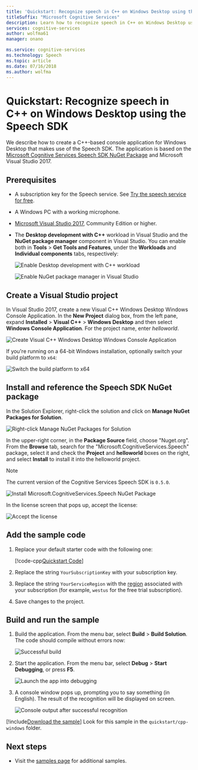 ```yaml
---
title: 'Quickstart: Recognize speech in C++ on Windows Desktop using the Cognitive Services Speech SDK | Microsoft Docs'
titleSuffix: "Microsoft Cognitive Services"
description: Learn how to recognize speech in C++ on Windows Desktop using the Cognitive Services Speech SDK
services: cognitive-services
author: wolfma61
manager: onano

ms.service: cognitive-services
ms.technology: Speech
ms.topic: article
ms.date: 07/16/2018
ms.author: wolfma
---
```


# Quickstart: Recognize speech in C++ on Windows Desktop using the Speech SDK

We describe how to create a C++-based console application for Windows Desktop that makes use of the Speech SDK.
The application is based on the [Microsoft Cognitive Services Speech SDK NuGet Package](https://aka.ms/csspeech/nuget) and Microsoft Visual Studio 2017.

## Prerequisites

* A subscription key for the Speech service. See [Try the speech service for free](get-started.md).
* A Windows PC with a working microphone.
* [Microsoft Visual Studio 2017](https://www.visualstudio.com/), Community Edition or higher.
* The **Desktop development with C++** workload in Visual Studio and the **NuGet package manager** component in Visual Studio.
  You can enable both in **Tools** \> **Get Tools and Features**, under the **Workloads** and **Individual components** tabs, respectively:

  ![Enable Desktop development with C++ workload](media/sdk/vs-enable-cpp-workload.png)

  ![Enable NuGet package manager in Visual Studio ](media/sdk/vs-enable-nuget-package-manager.png)

## Create a Visual Studio project

In Visual Studio 2017, create a new Visual C++ Windows Desktop Windows Console Application. In the **New Project** dialog box, from the left pane, expand **Installed** \> **Visual C++** \> **Windows Desktop** and then select **Windows Console Application**. For the project name, enter *helloworld*.

![Create Visual C++ Windows Desktop Windows Console Application](media/sdk/qs-cpp-windows-01-new-console-app.png)

If you're running on a 64-bit Windows installation, optionally switch your build platform to `x64`:

![Switch the build platform to x64](media/sdk/qs-cpp-windows-02-switch-to-x64.png)

## Install and reference the Speech SDK NuGet package

In the Solution Explorer, right-click the solution and click on **Manage NuGet Packages for Solution**.

![Right-click Manage NuGet Packages for Solution](media/sdk/qs-cpp-windows-03-manage-nuget-packages.png)

In the upper-right corner, in the **Package Source** field, choose "Nuget.org".
From the **Browse** tab, search for the "Microsoft.CognitiveServices.Speech" package, select it and check the **Project** and **helloworld** boxes on the right, and select **Install** to install it into the helloworld project.

> [!NOTE]
> The current version of the Cognitive Services Speech SDK is `0.5.0`.

![Install Microsoft.CognitiveServices.Speech NuGet Package](media/sdk/qs-cpp-windows-04-nuget-install-0.5.0.png)

In the license screen that pops up, accept the license:

![Accept the license](media/sdk/qs-cpp-windows-05-nuget-license.png)

## Add the sample code

1. Replace your default starter code with the following one:

   [!code-cpp[Quickstart Code](~/samples-cognitive-services-speech-sdk/quickstart/cpp-windows/helloworld/helloworld.cpp#code)]

1. Replace the string `YourSubscriptionKey` with your subscription key.

1. Replace the string `YourServiceRegion` with the [region](regions.md) associated with your subscription (for example, `westus` for the free trial subscription).

1. Save changes to the project.

## Build and run the sample

1. Build the application. From the menu bar, select **Build** > **Build Solution**. The code should compile without errors now:

   ![Successful build](media/sdk/qs-cpp-windows-06-build.png)

1. Start the application. From the menu bar, select **Debug** > **Start Debugging**, or press **F5**.

   ![Launch the app into debugging](media/sdk/qs-cpp-windows-07-start-debugging.png)

1. A console window pops up, prompting you to say something (in English).
   The result of the recognition will be displayed on screen.

   ![Console output after successful recognition](media/sdk/qs-cpp-windows-08-console-output-release.png)

[!include[Download the sample](../../../includes/cognitive-services-speech-service-speech-sdk-sample-download-h2.md)]
Look for this sample in the `quickstart/cpp-windows` folder.

## Next steps

* Visit the [samples page](samples.md) for additional samples.
